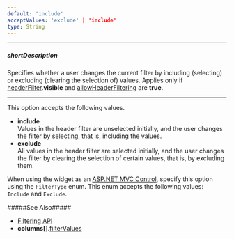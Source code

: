 ```yaml
---
default: 'include'
acceptValues: 'exclude' | 'include'
type: String
---
```

---
##### shortDescription
Specifies whether a user changes the current filter by including (selecting) or excluding (clearing the selection of) values. Applies only if [headerFilter](/api-reference/10%20UI%20Widgets/GridBase/1%20Configuration/headerFilter '{basewidgetpath}/Configuration/headerFilter/').**visible** and [allowHeaderFiltering](/api-reference/10%20UI%20Widgets/GridBase/1%20Configuration/columns/allowHeaderFiltering.md '{basewidgetpath}/Configuration/columns/#allowHeaderFiltering') are **true**.

---
This option accepts the following values.

- **include**       
Values in the header filter are unselected initially, and the user changes the filter by selecting, that is, including the values.
- **exclude**       
All values in the header filter are selected initially, and the user changes the filter by clearing the selection of certain values, that is, by excluding them.

When using the widget as an [ASP.NET MVC Control](/concepts/35%20ASP.NET%20MVC%20Controls/20%20Fundamentals '/Documentation/Guide/ASP.NET_MVC_Controls/Fundamentals/'), specify this option using the `FilterType` enum. This enum accepts the following values: `Include` and `Exclude`.

#####See Also#####
- [Filtering API](/concepts/05%20Widgets/DataGrid/30%20Filtering%20and%20Searching/5%20API '/Documentation/Guide/Widgets/{WidgetName}/Filtering_and_Searching/#API')
- **columns[]**.[filterValues](/api-reference/10%20UI%20Widgets/GridBase/1%20Configuration/columns/filterValues.md '{basewidgetpath}/Configuration/columns/#filterValues')